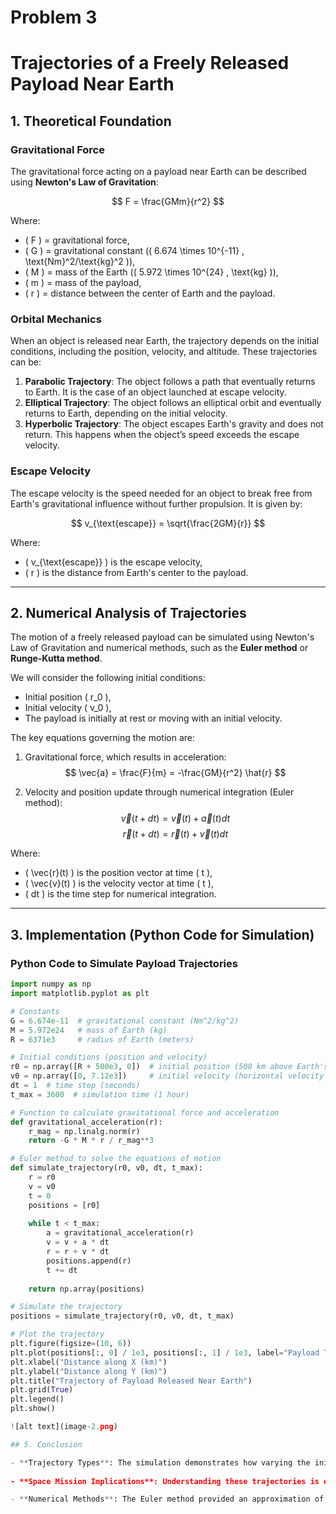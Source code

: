 # Problem 3
# Trajectories of a Freely Released Payload Near Earth

## 1. Theoretical Foundation

### Gravitational Force
The gravitational force acting on a payload near Earth can be described using **Newton's Law of Gravitation**:

$$
F = \frac{GMm}{r^2}
$$

Where:
- \( F \) = gravitational force,
- \( G \) = gravitational constant (\( 6.674 \times 10^{-11} \, \text{Nm}^2/\text{kg}^2 \)),
- \( M \) = mass of the Earth (\( 5.972 \times 10^{24} \, \text{kg} \)),
- \( m \) = mass of the payload,
- \( r \) = distance between the center of Earth and the payload.

### Orbital Mechanics
When an object is released near Earth, the trajectory depends on the initial conditions, including the position, velocity, and altitude. These trajectories can be:

1. **Parabolic Trajectory**: The object follows a path that eventually returns to Earth. It is the case of an object launched at escape velocity.
2. **Elliptical Trajectory**: The object follows an elliptical orbit and eventually returns to Earth, depending on the initial velocity.
3. **Hyperbolic Trajectory**: The object escapes Earth's gravity and does not return. This happens when the object’s speed exceeds the escape velocity.

### Escape Velocity
The escape velocity is the speed needed for an object to break free from Earth's gravitational influence without further propulsion. It is given by:

$$
v_{\text{escape}} = \sqrt{\frac{2GM}{r}}
$$

Where:
- \( v_{\text{escape}} \) is the escape velocity,
- \( r \) is the distance from Earth's center to the payload.

---

## 2. Numerical Analysis of Trajectories

The motion of a freely released payload can be simulated using Newton's Law of Gravitation and numerical methods, such as the **Euler method** or **Runge-Kutta method**.

We will consider the following initial conditions:
- Initial position \( r_0 \),
- Initial velocity \( v_0 \),
- The payload is initially at rest or moving with an initial velocity.

The key equations governing the motion are:

1. Gravitational force, which results in acceleration:
   $$ \vec{a} = \frac{F}{m} = -\frac{GM}{r^2} \hat{r} $$

2. Velocity and position update through numerical integration (Euler method):
   $$ \vec{v}(t+dt) = \vec{v}(t) + \vec{a}(t) dt $$
   $$ \vec{r}(t+dt) = \vec{r}(t) + \vec{v}(t) dt $$

Where:
- \( \vec{r}(t) \) is the position vector at time \( t \),
- \( \vec{v}(t) \) is the velocity vector at time \( t \),
- \( dt \) is the time step for numerical integration.

---

## 3. Implementation (Python Code for Simulation)

### Python Code to Simulate Payload Trajectories

```python
import numpy as np
import matplotlib.pyplot as plt

# Constants
G = 6.674e-11  # gravitational constant (Nm^2/kg^2)
M = 5.972e24   # mass of Earth (kg)
R = 6371e3     # radius of Earth (meters)

# Initial conditions (position and velocity)
r0 = np.array([R + 500e3, 0])  # initial position (500 km above Earth's surface)
v0 = np.array([0, 7.12e3])     # initial velocity (horizontal velocity at low Earth orbit)
dt = 1  # time step (seconds)
t_max = 3600  # simulation time (1 hour)

# Function to calculate gravitational force and acceleration
def gravitational_acceleration(r):
    r_mag = np.linalg.norm(r)
    return -G * M * r / r_mag**3

# Euler method to solve the equations of motion
def simulate_trajectory(r0, v0, dt, t_max):
    r = r0
    v = v0
    t = 0
    positions = [r0]
    
    while t < t_max:
        a = gravitational_acceleration(r)
        v = v + a * dt
        r = r + v * dt
        positions.append(r)
        t += dt
    
    return np.array(positions)

# Simulate the trajectory
positions = simulate_trajectory(r0, v0, dt, t_max)

# Plot the trajectory
plt.figure(figsize=(10, 6))
plt.plot(positions[:, 0] / 1e3, positions[:, 1] / 1e3, label="Payload Trajectory (km)")
plt.xlabel("Distance along X (km)")
plt.ylabel("Distance along Y (km)")
plt.title("Trajectory of Payload Released Near Earth")
plt.grid(True)
plt.legend()
plt.show()

![alt text](image-2.png)

## 5. Conclusion

- **Trajectory Types**: The simulation demonstrates how varying the initial velocity of the payload can result in different types of trajectories—parabolic, elliptical, or hyperbolic. These trajectories play a crucial role in determining whether the payload will return to Earth, enter orbit, or escape Earth's gravity.
  
- **Space Mission Implications**: Understanding these trajectories is essential for space mission planning. By calculating escape velocities and analyzing possible orbital paths, mission planners can determine the optimal launch conditions for deploying satellites or executing interplanetary missions.

- **Numerical Methods**: The Euler method provided an approximation of the trajectory, though more accurate methods like Runge-Kutta could improve the precision of longer simulations. The results highlight the importance of numerical simulations in modeling complex space scenarios.


